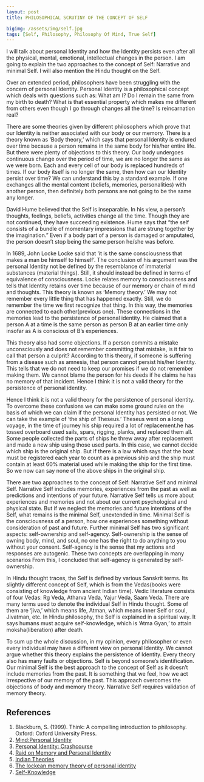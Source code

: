 ```yaml
---
layout: post
title: PHILOSOPHICAL SCRUTINY OF THE CONCEPT OF SELF

bigimg: /assets/img/self.jpg
tags: [Self, Philosophy, Philosophy Of Mind, True Self]
---
```


I will talk about personal Identity and how the Identity persists even after all the physical, mental, emotional, intellectual changes in the person. I am going to explain the two approaches to the concept of Self: Narrative and minimal Self. I will also mention the Hindu thought on the Self.

Over an extended period, philosophers have been struggling with the concern of personal Identity. Personal Identity is a philosophical concept which deals with questions such as: What am I? Do I remain the same from my birth to death? What is that essential property which makes me different from others even though I go through changes all the time? Is reincarnation real?

There are some theories given by different philosophers which prove that our Identity is neither associated with our body or our memory. There is a theory known as ‘Body theory,’ which says that personal Identity is endured over time because a person remains in the same body for his/her entire life. But there were plenty of objections to this theory. Our body undergoes continuous change over the period of time, we are no longer the same as we were born. Each and every cell of our body is replaced hundreds of times. If our body itself is no longer the same, then how can our Identity persist over time? We can understand this by a standard example. If one exchanges all the mental content (beliefs, memories, personalities) with another person, then definitely both persons are not going to be the same any longer.

David Hume believed that the Self is inseparable. In his view, a person’s thoughts, feelings, beliefs, activities change all the time. Though they are not continued, they have succeeding existence. Hume says that “the self consists of a bundle of momentary impressions that are strung together by the imagination.” Even if a body part of a person is damaged or amputated, the person doesn’t stop being the same person he/she was before.

In 1689, John Locke Locke said that ‘it is the same consciousness that makes a man be himself to himself’. The conclusion of his argument was the personal Identity not be defined by the resemblance of immaterial substances (material things). Still, it should instead be defined in terms of equivalence of consciousness. Locke relates memory to consciousness and tells that Identity retains over time because of our memory or chain of mind and thoughts. This theory is known as ‘Memory theory.’ We may not remember every little thing that has happened exactly. Still, we do remember the time we first recognize that thing. In this way, the memories are connected to each other(previous one). These connections in the memories lead to the persistence of personal identity. He claimed that a person A at a time is the same person as person B at an earlier time only insofar as A is conscious of B’s experiences.

This theory also had some objections. If a person commits a mistake unconsciously and does not remember committing that mistake, is it fair to call that person a culprit? According to this theory, if someone is suffering from a disease such as amnesia, that person cannot persist his/her Identity. This tells that we do not need to keep our promises if we do not remember making them. We cannot blame the person for his deeds if he claims he has no memory of that incident. Hence I think it is not a valid theory for the persistence of personal identity.

Hence I think it is not a valid theory for the persistence of personal identity. To overcome these confusions we can make some ground rules on the basis of which we can claim if the personal Identity has persisted or not. We can take the example of ‘the ship of Theseus.’ Theseus went on a long voyage, in the time of journey his ship required a lot of replacement.he has tossed overboard used sails, spars, rigging, planks, and replaced them all. Some people collected the parts of ships he threw away after replacement and made a new ship using those used parts. In this case, we cannot decide which ship is the original ship. But if there is a law which says that the boat must be registered each year to count as a previous ship and the ship must contain at least 60% material used while making the ship for the first time. So we now can say none of the above ships in the original ship.

There are two approaches to the concept of Self: Narrative Self and minimal Self. Narrative Self includes memories, experiences from the past as well as predictions and intentions of your future. Narrative Self tells us more about experiences and memories and not about our current psychological and physical state. But if we neglect the memories and future intentions of the Self, what remains is the minimal Self, unextended in time. Minimal Self is the consciousness of a person, how one experiences something without consideration of past and future. Further minimal Self has two significant aspects: self-ownership and self-agency. Self-ownership is the sense of owning body, mind, and soul, no one has the right to do anything to you without your consent. Self-agency is the sense that my actions and responses are autogenic. These two concepts are overlapping in many scenarios From this, I concluded that self-agency is generated by self-ownership.

In Hindu thought traces, the Self is defined by various Sanskrit terms. Its slightly different concept of Self, which is from the Vedas(books were consisting of knowledge from ancient Indian time). Vedic literature consists of four Vedas: Rg Veda, Atharva Veda, Yajur Veda, Saam Veda. There are many terms used to denote the individual Self in Hindu thought. Some of them are ‘jiva,’ which means life, Atman, which means inner Self or soul, Jivatman, etc. In Hindu philosophy, the Self is explained in a spiritual way. It says humans must acquire self-knowledge, which is ‘Atma Gyan,’ to attain moksha(liberation) after death.

To sum up the whole discussion, in my opinion, every philosopher or even every individual may have a different view on personal Identity. We cannot argue whether this theory explains the persistence of Identity. Every theory also has many faults or objections. Self is beyond someone’s identification. Our minimal Self is the best approach to the concept of Self as it doesn’t include memories from the past. It is something that we feel, how we act irrespective of our memory of the past. This approach overcomes the objections of body and memory theory. Narrative Self requires validation of memory theory.

## References

1. Blackburn, S. (1999). Think: A compelling introduction to philosophy. Oxford: Oxford University Press.
2. [Mind:Personal Identity](https://youtu.be/lcIqoN9oRgo)
3. [Personal Identity: Crashcourse](https://youtu.be/trqDnLNRuSc)
4. [Raid on Memory and Personal Identity](https://plato.stanford.edu/archives/win2014/entries/reid-memory-identity/)
5. [Indian Theories](https://www.rep.routledge.com/articles/thematic/self-indian-theories-of/v-1/sections/vedic-literature)
6. [The lockean memory theory of personal identity](http://www.inquiriesjournal.com/articles/1683/the-lockean-memory-theory-of-personal-identity-definition-objection-response)
6. [Self-Knowledge](https://plato.stanford.edu/entries/self-knowledge/index.html)
